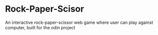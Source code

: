 # Rock-Paper-Scisor
An interactive  rock-paper-scissor web game where user can play against computer, built for the odin project
